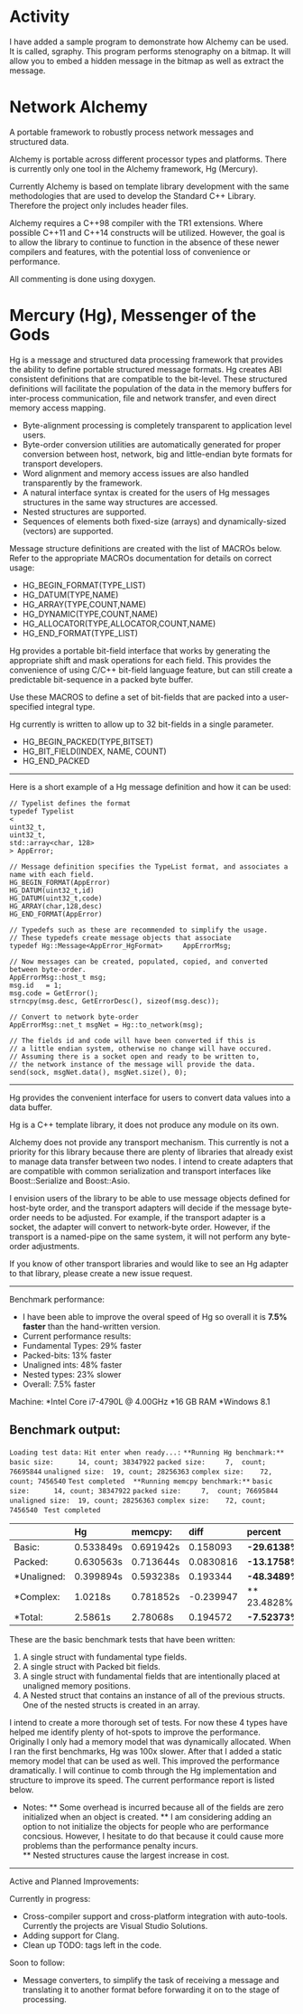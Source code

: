 Activity
========================================================
I have added a sample program to demonstrate how Alchemy
can be used. It is called, sgraphy. This program performs
stenography on a bitmap. It will allow you to embed a hidden 
message in the bitmap as well as extract the message.

Network Alchemy
========================================================
A portable framework to robustly process network messages and structured data. 

Alchemy is portable across different processor types and platforms. 
There is currently only one tool in the Alchemy framework, Hg (Mercury).

Currently Alchemy is based on template library development with
the same methodologies that are used to develop the Standard C++ Library.
Therefore the project only includes header files.

Alchemy requires a C++98 compiler with the TR1 extensions.
Where possible C++11 and C++14 constructs will be utilized.
However, the goal is to allow the library to continue to function
in the absence of these newer compilers and features, with the
potential loss of convenience or performance. 

All commenting is done using doxygen.

Mercury (Hg), Messenger of the Gods
==============================

Hg is a message and structured data processing framework that
provides the ability to define portable structured message
formats. Hg creates ABI consistent definitions that are compatible
to the bit-level. These structured definitions will facilitate the 
population of the data in the memory buffers for inter-process communication, 
file and network transfer, and even direct memory access mapping.

* Byte-alignment processing is completely transparent to application level
users. 
* Byte-order conversion utilities are automatically generated for 
proper conversion between host, network, big and little-endian 
byte formats for transport developers. 
* Word alignment and memory access issues are also handled transparently
by the framework. 
* A natural interface syntax is created for the users of Hg messages
structures in the same way structures are accessed. 
* Nested structures are supported.
* Sequences of elements both fixed-size (arrays) and dynamically-sized (vectors)
are supported.

Message structure definitions are created with the list of MACROs below.
Refer to the appropriate MACROs documentation for details on correct
usage:

  - HG_BEGIN_FORMAT(TYPE_LIST)
  -   HG_DATUM(TYPE,NAME)
  -   HG_ARRAY(TYPE,COUNT,NAME)
  -   HG_DYNAMIC(TYPE,COUNT,NAME)
  -   HG_ALLOCATOR(TYPE,ALLOCATOR,COUNT,NAME)
  - HG_END_FORMAT(TYPE_LIST)

Hg provides a portable bit-field interface that works by generating the
appropriate shift and mask operations for each field. This provides the 
convenience of using C/C++ bit-field language feature, but can still
create a predictable bit-sequence in a packed byte buffer.

Use these MACROS to define a set of bit-fields that are packed 
into a user-specified integral type.

Hg currently is written to allow up to 32 bit-fields in a single parameter.

  - HG_BEGIN_PACKED(TYPE,BITSET)
  -   HG_BIT_FIELD(INDEX, NAME, COUNT)
  - HG_END_PACKED

-------------

Here is a short example of a Hg message definition and how it can be used:

`// Typelist defines the format`  
`typedef Typelist`  
`<`  
  `uint32_t,`  
  `uint32_t,`  
  `std::array<char, 128>`  
`> AppError;`  
  
`// Message definition specifies the TypeList format, and associates a name with each field.`  
`HG_BEGIN_FORMAT(AppError)`  
  `HG_DATUM(uint32_t,id)`  
  `HG_DATUM(uint32_t,code)`  
  `HG_ARRAY(char,128,desc)`  
`HG_END_FORMAT(AppError)`  
  
`// Typedefs such as these are recommended to simplify the usage.`  
`// These typedefs create message objects that associate`  
`typedef Hg::Message<AppError_HgFormat>     AppErrorMsg;`  
  
`// Now messages can be created, populated, copied, and converted between byte-order.`  
`AppErrorMsg::host_t msg;`  
`msg.id   = 1;`  
`msg.code = GetError();`  
`strncpy(msg.desc, GetErrorDesc(), sizeof(msg.desc));`  
  
`// Convert to network byte-order`  
`AppErrorMsg::net_t msgNet = Hg::to_network(msg);`  
  
`// The fields id and code will have been converted if this is`   
`// a little endian system, otherwise no change will have occured.`  
`// Assuming there is a socket open and ready to be written to,`  
`// the network instance of the message will provide the data.`  
`send(sock, msgNet.data(), msgNet.size(), 0);`

-------------

Hg provides the convenient interface for users to convert data values into a data buffer. 

Hg is a C++ template library, it does not produce any module on its own. 

Alchemy does not provide any transport mechanism. This currently is not a priority for this library because there are plenty of libraries that already exist to manage data transfer between two nodes. I intend to create adapters that are compatible with common serialization and transport interfaces like Boost::Serialize and Boost::Asio. 

I envision users of the library to be able to use message objects defined for host-byte order, and the transport adapters will decide if the message byte-order needs to be adjusted. For example, if the transport adapter is a socket, the adapter will convert to network-byte order. However, if the transport is a named-pipe on the same system, it will not perform any byte-order adjustments.

If you know of other transport libraries and would like to see an Hg adapter to that library, please create a new issue request.

-------------
Benchmark performance:

* I have been able to improve the overal speed of Hg so overall it is **7.5% faster** than the hand-written version.
* Current performance results:
* Fundamental Types: 29%  faster
* Packed-bits:       13%  faster
* Unaligned ints:    48%  faster
* Nested types:      23%  slower
* Overall:           7.5% faster

Machine:
*Intel Core i7-4790L @ 4.00GHz 
*16 GB RAM 
*Windows 8.1 

Benchmark output:
-----------------
`Loading test data:`
`Hit enter when ready...:`
`**Running Hg benchmark:**`
`basic size:      14, count; 38347922`
`packed size:     7,  count; 76695844`
`unaligned size:  19, count; 28256363`
`complex size:    72, count; 7456540`
`Test completed`
` `
`**Running memcpy benchmark:**`
`basic size:      14, count; 38347922`
`packed size:     7,  count; 76695844`
`unaligned size:  19, count; 28256363`
`complex size:    72, count; 7456540 `
`Test completed                      `

 |             | Hg         |  memcpy:  | diff       | percent      |
 | ----------- |:---------- |:--------- |:-----------|:-------------|
 | Basic:      | 0.533849s  | 0.691942s |  0.158093  | **-29.6138%**|
 | Packed:     | 0.630563s  | 0.713644s |  0.0830816 | **-13.1758%**|
 | *Unaligned: | 0.399894s  | 0.593238s |  0.193344  | **-48.3489%**|
 | *Complex:   | 1.0218s    | 0.781852s | -0.239947  | ** 23.4828%**|
 | *Total:     | 2.5861s    | 2.78068s  |  0.194572  | **-7.52373%**|

 
These are the basic benchmark tests that have been written:

1. A single struct with fundamental type fields.  
2. A single struct with Packed bit fields.  
3. A single struct with fundamental fields that are intentionally placed at unaligned memory positions.  
4. A Nested struct that contains an instance of all of the previous structs. One of the nested structs is created in an   array.

I intend to create a more thorough set of tests. For now these 4 types have helped me identify plenty of hot-spots to improve the performance. Originally I only had a memory model that was dynamically allocated. When I ran the first benchmarks, Hg was 100x slower. After that I added a static memory model that can be used as well. This improved the performance dramatically. I will continue to comb through the Hg implementation and structure to improve its speed. The current performance report is listed below.

* Notes: 
** Some overhead is incurred because all of the fields are zero initialized when an object is created. 
** I am considering adding an option to not initialize the objects for people who are performance concsious. However, I hesitate to do that because it could cause more problems than the performance penalty incurs.  
** Nested structures cause the largest increase in cost. 

-------------

Active and Planned Improvements:

Currently in progress:
 * Cross-compiler support and cross-platform integration with auto-tools. Currently the projects are Visual Studio Solutions.
 * Adding support for Clang.
 * Clean up TODO: tags left in the code. 

Soon to follow:
 * Message converters, to simplify the task of receiving a message and translating it to another format before forwarding it on to the stage of processing.
 
